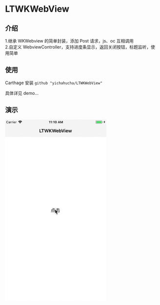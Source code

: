 # LTWKWebView

## 介绍
1.继承 WKWebview 的简单封装，添加 Post 请求，js、oc 互相调用  
2.自定义 WebviewController，支持进度条显示，返回关闭按钮，标题监听，使用简单

## 使用

Carthage 安装 `github "yichahucha/LTWKWebView"`

具体详见 demo...

## 演示
![](https://raw.githubusercontent.com/yichahucha/LTWKWebView/master/2018-05-03%2011_11_49.gif)

